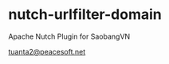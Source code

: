 nutch-urlfilter-domain
======================

Apache Nutch Plugin for SaobangVN


tuanta2@peacesoft.net

